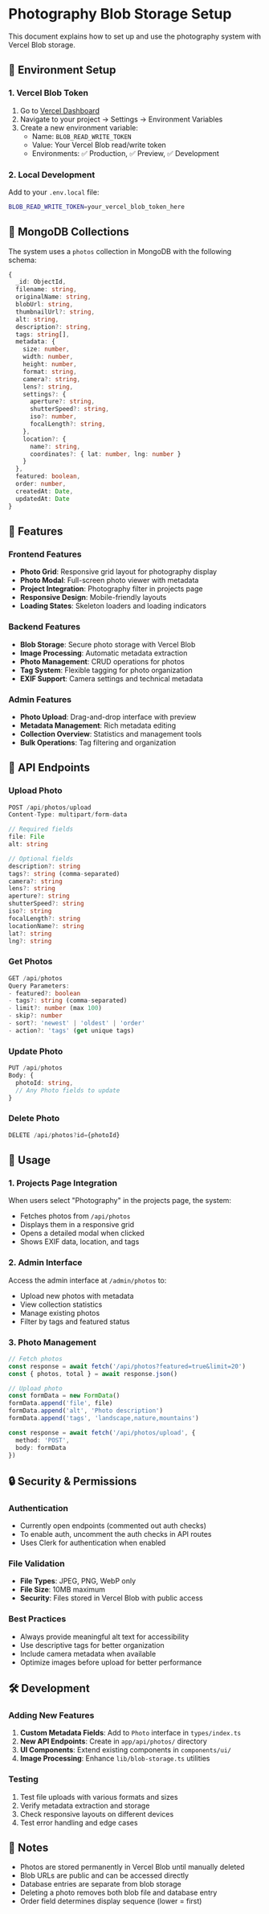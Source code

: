 # Photography Blob Storage Setup

This document explains how to set up and use the photography system with Vercel Blob storage.

## 🔧 Environment Setup

### 1. Vercel Blob Token

1. Go to [Vercel Dashboard](https://vercel.com/dashboard)
2. Navigate to your project → Settings → Environment Variables
3. Create a new environment variable:
   - Name: `BLOB_READ_WRITE_TOKEN`
   - Value: Your Vercel Blob read/write token
   - Environments: ✅ Production, ✅ Preview, ✅ Development

### 2. Local Development

Add to your `.env.local` file:
```bash
BLOB_READ_WRITE_TOKEN=your_vercel_blob_token_here
```

## 📁 MongoDB Collections

The system uses a `photos` collection in MongoDB with the following schema:

```typescript
{
  _id: ObjectId,
  filename: string,
  originalName: string,
  blobUrl: string,
  thumbnailUrl?: string,
  alt: string,
  description?: string,
  tags: string[],
  metadata: {
    size: number,
    width: number,
    height: number,
    format: string,
    camera?: string,
    lens?: string,
    settings?: {
      aperture?: string,
      shutterSpeed?: string,
      iso?: number,
      focalLength?: string,
    },
    location?: {
      name?: string,
      coordinates?: { lat: number, lng: number }
    }
  },
  featured: boolean,
  order: number,
  createdAt: Date,
  updatedAt: Date
}
```

## 🎯 Features

### Frontend Features
- **Photo Grid**: Responsive grid layout for photography display
- **Photo Modal**: Full-screen photo viewer with metadata
- **Project Integration**: Photography filter in projects page
- **Responsive Design**: Mobile-friendly layouts
- **Loading States**: Skeleton loaders and loading indicators

### Backend Features
- **Blob Storage**: Secure photo storage with Vercel Blob
- **Image Processing**: Automatic metadata extraction
- **Photo Management**: CRUD operations for photos
- **Tag System**: Flexible tagging for photo organization
- **EXIF Support**: Camera settings and technical metadata

### Admin Features
- **Photo Upload**: Drag-and-drop interface with preview
- **Metadata Management**: Rich metadata editing
- **Collection Overview**: Statistics and management tools
- **Bulk Operations**: Tag filtering and organization

## 🚀 API Endpoints

### Upload Photo
```typescript
POST /api/photos/upload
Content-Type: multipart/form-data

// Required fields
file: File
alt: string

// Optional fields
description?: string
tags?: string (comma-separated)
camera?: string
lens?: string
aperture?: string
shutterSpeed?: string
iso?: string
focalLength?: string
locationName?: string
lat?: string
lng?: string
```

### Get Photos
```typescript
GET /api/photos
Query Parameters:
- featured?: boolean
- tags?: string (comma-separated)
- limit?: number (max 100)
- skip?: number
- sort?: 'newest' | 'oldest' | 'order'
- action?: 'tags' (get unique tags)
```

### Update Photo
```typescript
PUT /api/photos
Body: {
  photoId: string,
  // Any Photo fields to update
}
```

### Delete Photo
```typescript
DELETE /api/photos?id={photoId}
```

## 🎨 Usage

### 1. Projects Page Integration

When users select "Photography" in the projects page, the system:
- Fetches photos from `/api/photos`
- Displays them in a responsive grid
- Opens a detailed modal when clicked
- Shows EXIF data, location, and tags

### 2. Admin Interface

Access the admin interface at `/admin/photos` to:
- Upload new photos with metadata
- View collection statistics
- Manage existing photos
- Filter by tags and featured status

### 3. Photo Management

```typescript
// Fetch photos
const response = await fetch('/api/photos?featured=true&limit=20')
const { photos, total } = await response.json()

// Upload photo
const formData = new FormData()
formData.append('file', file)
formData.append('alt', 'Photo description')
formData.append('tags', 'landscape,nature,mountains')

const response = await fetch('/api/photos/upload', {
  method: 'POST',
  body: formData
})
```

## 🔒 Security & Permissions

### Authentication
- Currently open endpoints (commented out auth checks)
- To enable auth, uncomment the auth checks in API routes
- Uses Clerk for authentication when enabled

### File Validation
- **File Types**: JPEG, PNG, WebP only
- **File Size**: 10MB maximum
- **Security**: Files stored in Vercel Blob with public access

### Best Practices
- Always provide meaningful alt text for accessibility
- Use descriptive tags for better organization
- Include camera metadata when available
- Optimize images before upload for better performance

## 🛠 Development

### Adding New Features

1. **Custom Metadata Fields**: Add to `Photo` interface in `types/index.ts`
2. **New API Endpoints**: Create in `app/api/photos/` directory
3. **UI Components**: Extend existing components in `components/ui/`
4. **Image Processing**: Enhance `lib/blob-storage.ts` utilities

### Testing

1. Test file uploads with various formats and sizes
2. Verify metadata extraction and storage
3. Check responsive layouts on different devices
4. Test error handling and edge cases

## 📝 Notes

- Photos are stored permanently in Vercel Blob until manually deleted
- Blob URLs are public and can be accessed directly
- Database entries are separate from blob storage
- Deleting a photo removes both blob file and database entry
- Order field determines display sequence (lower = first)
